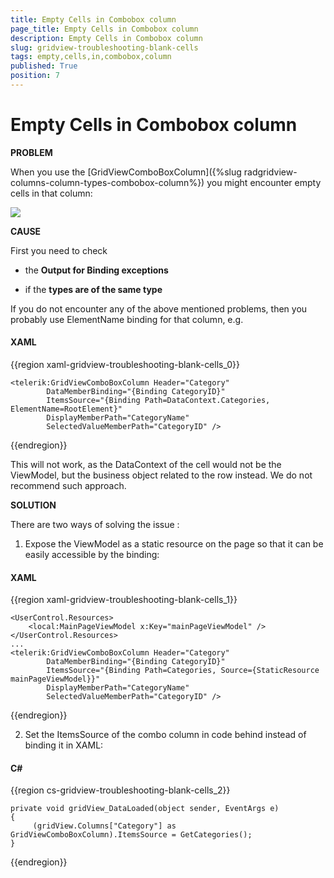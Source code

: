 ```yaml
---
title: Empty Cells in Combobox column
page_title: Empty Cells in Combobox column
description: Empty Cells in Combobox column
slug: gridview-troubleshooting-blank-cells
tags: empty,cells,in,combobox,column
published: True
position: 7
---
```


# Empty Cells in Combobox column

__PROBLEM__

When you use the [GridViewComboBoxColumn]({%slug radgridview-columns-column-types-combobox-column%}) you might encounter empty cells in that column:

![](images/gridview_troubleshoot_blank_cells.png)

__CAUSE__

First you need to check

* the __Output for Binding exceptions__

* if the __types are of the same type__

If you do not encounter any of the above mentioned problems, then you probably use ElementName binding for that column, e.g.

#### __XAML__

{{region xaml-gridview-troubleshooting-blank-cells_0}}

	<telerik:GridViewComboBoxColumn Header="Category"
	        DataMemberBinding="{Binding CategoryID}"
	        ItemsSource="{Binding Path=DataContext.Categories, ElementName=RootElement}"
	        DisplayMemberPath="CategoryName"
	        SelectedValueMemberPath="CategoryID" />
{{endregion}}

This will not work, as the DataContext of the cell would not be the ViewModel, but the business object related to the row instead. We do not recommend such approach.

__SOLUTION__

There are two ways of solving the issue : 

1. Expose the ViewModel as a static resource on the page so that it can be easily accessible by the binding:

#### __XAML__

{{region xaml-gridview-troubleshooting-blank-cells_1}}

	<UserControl.Resources>
	    <local:MainPageViewModel x:Key="mainPageViewModel" />
	</UserControl.Resources>
	...
	<telerik:GridViewComboBoxColumn Header="Category"
            DataMemberBinding="{Binding CategoryID}"
            ItemsSource="{Binding Path=Categories, Source={StaticResource mainPageViewModel}}"
            DisplayMemberPath="CategoryName"
            SelectedValueMemberPath="CategoryID" />
{{endregion}}

2. Set the ItemsSource of the combo column in code behind instead of binding it in XAML:

#### __C#__

{{region cs-gridview-troubleshooting-blank-cells_2}}

	private void gridView_DataLoaded(object sender, EventArgs e)
	{
	     (gridView.Columns["Category"] as GridViewComboBoxColumn).ItemsSource = GetCategories();
	}
{{endregion}}


